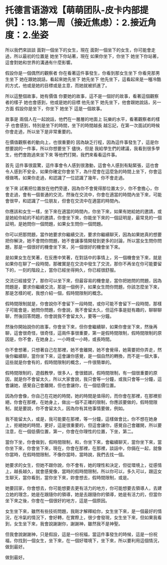 # 托德言语游戏【萌萌团队-皮卡内部提供】：13.第一周（接近焦虑）：2.接近角度：2.坐姿

所以我們來談談 面對一個坐下的女生，現在 面對一個坐下的女生，你可能會走過，所以最初的位置是 她坐下你站著，現在 如果你坐下，你坐下 她坐下你站著，這會對她和世界的溝通有什麼影響。

假設你是一個偶然的觀察者 你在看著這件事發生，你看到那女生坐下 你看見那男生坐下 她在跟她說話，看起來她先坐下 她先坐下 他先坐下，這看起來是一種冷酷的方式，他或是她的目標或是主意，而她就被抓進了。

所以這整個故事，她有價值 你要她的故事，這不是一個好的故事，看著這個觀察者的樣子 她也會感到，他或是她的目標 他先坐下 她先坐下，他會跟她說話，另一方面 假設你是坐下，你坐下 她坐下 這是一個故事。

故事是 兩個人在一起說話，他們在一層層的地面上 玩樂的水平，看著觀察者的樣子 也會感到，特別是坐下的時間，坐下的時間越長 越忘記，在第一次面試的時候 你會走過，所以坐下是非常重要的。

在價值觀察者的動向上，也很重要的 因為缺乏行程，因為這件事發生了，這是你想要說的一件事，所以你想要坐下 儘快，但是 我給學生們的建議，我看到很多學生，他們會跑過來坐下來 等他們打開，我們來看看這件事。

首先 這件事很震驚，這件事會令人感到很激動，這會令人感到有點緊張，這也會令人感到不安全，如果你確定你會坐下，為什麼會在這麼急的時間上坐下，你會這樣做嗎，如果你走過，和認識了一位認識了幾年，你不會走過。

坐下來 試著把位置放在他們旁邊，因為你不會覺得那位置太少，你不會擔心，你會走過，會有一個普通的交流，然後在交流中，你會在適當的時間內坐下來，可能會很早，和認識了一位朋友，但會在交流中在適當的時間內。

你應該和女生一樣，坐下來在適當的時間內，你坐下來，如果有她給她的邀請，或是她給你給的不給的邀請，你會坐下來，你能坐下來的一個証明是，最常見的一個証明，是她問你一個問題，如果女生問你一個問題。

你可以把那問題，當作她要求你繼續交流，要求你繼續聊天，因為如果她真的想要把你解決，她不會問你問題，她不會讓事情開發到更多的討論，所以當女生問你問題，那是一個很好的機會坐下來，另一個很好的機會坐下來。

是如果女生在笑著，在反應中笑著，在對話中的事情上，另一個機會坐下來，就是如果你在聊了一段時間，那確實是在交流中發生了交流，那你不再坐在你可能要留下的，一刻的階段上，當你已經坐得夠久，你已經很舒服。

交流已經接受了，那你可以坐下來，但最容易的機會是，當你把她問的問題，因為問題是，要求你繼續交流，那是一個例子，如果女生問你問題，你該怎麼坐下來，那是怎樣的呢，我想介紹一個，假時間限制的概念。

假時間限制就是，你會說你不會留下一段時間，或你可能不會留下一段時間，那樣子可能會是，她問你問題，你會說，我不會留太久，但這件事是挺有趣的，聊聊聊聊，然後回答問題，你會說我不會留太久，要等一分鐘。

然後你開始說你的故事，你會坐下來，但你會繼續聊，如果你會坐下來，然後再聊，這會很奇怪，很奇怪，這兩件事很重要，第一是假時間限制，假時間限制的原因是，你不會，在她身上，一小時或一小時，或長時間。

你不會想著，只想著自己在那裡，她不會離開，她不會覺得，她需要把你弄走，然後你繼續聊，當你坐下來，這會讓你感覺，是一個自然的轉換，而不是一個大事，這些就是你會有的，假時間限制的概念，一件很簡單的。

假時間限制的，遊戲教學，很多人，會很錯誤，假時間限制，有一個很重要的原因，就是你不會留太久，所以大家會說，我只會等一分鐘，或我只會等一分鐘，這會讓她，感覺自己會離開，但也會讓你，在一個低價位置。

因為你會像，你自己在花她的時間，她的時間是值得的，而你會在那裡，在那裡拒絕，你會在那裡，在她身上，做出一個不正確的限制，你應該要做的，假時間限制，就是要說，你不會留太久，因為你有其他事情要做，例如。

我不能留太久，或是，我可能要在那裡，等一分鐘，這樣做會比，你不想在她身上，拒絕她的時間，更好，這是很重要的，但這會讓你，感覺自己會離開，所以要注意，在一個低價位置，第一，你會在你理性的位置，下坐，第二。

當你下坐，你會做到，假時間限制，和，你坐下來，會繼續聊天，當你坐下來，當你坐下來，你會坐下來，現在，你會在那裡，在那裡，談話中，你倆在一起，就像你當時，在假時間限制，不像你當時，當時說，我們去找一個。

她要求的女生，但她不跟你說，你不會有，她的理性和決定，但從環境上，從感情上，越長越久，就會感覺像，當時的假時間限制，所以你可以，多久可以，跟這女生聊天，當你看到，當你坐下來，妳會想去，假時間限制，或是。

她要回家，你會想去，你可能想要去更有活力的地方，你可能想要去領導人，去建立她的理念，她是在跟隨你的領導，她是去跟隨你的領導，她是有活力的，但當你坐下來之後，你會在一個很好的地方，這是一個原因。

女生坐下來，雖然有些技術問題，我剛才解釋給你，女生坐下來，是一個最好的情況，在冷氣的情況下，會好轉，在實際上，很少會發現，女生坐下來，但如果我看到，女生坐下來，我會說謝謝你，謝謝神，雖然我不是神聖。

但我會說謝謝神，只是假設，這是一份祝福，當這件事發生的時候，這是一份祝福，你找到一個女生，坐下來，在一個好環境下，坐下來，所以要利用這個情況，做到最好。

做到最好。